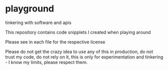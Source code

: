 # playground
tinkering with software and apis

This repository contains code snipplets I created when playing around

Please see in each file for the respective license

Please do not get the crazy idea to use any of this in production, do not trust my code, do not rely on it, this is only for experimentation and tinkering - I know my limits, please respect them.

